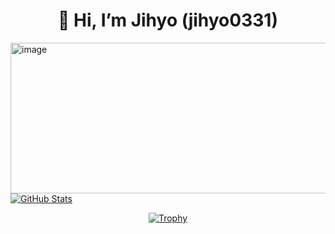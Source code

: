 <h1 align="center">👋 Hi, I’m Jihyo (jihyo0331)</h1>

<p align="center">
  <a href="https://github.com/jihyo0331">
</p>
  <img width="1017" height="241" alt="image" src="https://github.com/user-attachments/assets/d5254b7d-9f3c-4120-8fc9-5407172af3d6" />
  <img src="https://github-readme-stats.vercel.app/api?username=jihyo0331&show_icons=true&theme=dark&hide_border=true" alt="GitHub Stats" />
    
<p align="center">
  <img src="https://github-profile-trophy.vercel.app/?username=jihyo0331&theme=dark&no-frame=true" alt="Trophy" />
</p>
